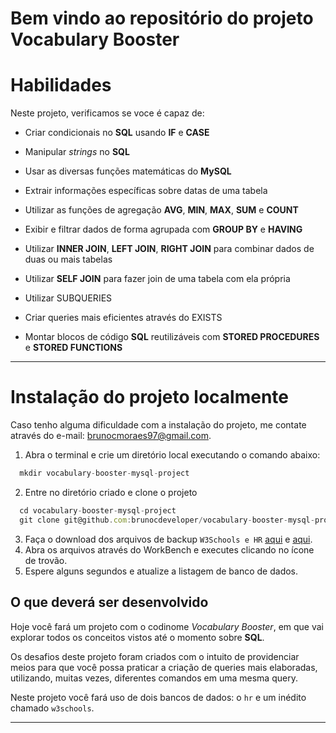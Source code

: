 # Bem vindo ao repositório do projeto Vocabulary Booster

# Habilidades
Neste projeto, verificamos se voce é capaz de:

  * Criar condicionais no **SQL** usando **IF** e **CASE**

  * Manipular _strings_ no **SQL**

  * Usar as diversas funções matemáticas do **MySQL**

  * Extrair informações específicas sobre datas de uma tabela

  * Utilizar as funções de agregação **AVG**, **MIN**, **MAX**, **SUM** e **COUNT**

  * Exibir e filtrar dados de forma agrupada com **GROUP BY** e **HAVING**

  * Utilizar **INNER JOIN**, **LEFT JOIN**, **RIGHT JOIN** para combinar dados de duas ou mais tabelas

  * Utilizar **SELF JOIN** para fazer join de uma tabela com ela própria

  * Utilizar SUBQUERIES

  * Criar queries mais eficientes através do EXISTS

  * Montar blocos de código **SQL** reutilizáveis com **STORED PROCEDURES** e **STORED FUNCTIONS**

---

# Instalação do projeto localmente
Caso tenho alguma dificuldade com a instalação do projeto, me contate através do e-mail: brunocmoraes97@gmail.com.

  1. Abra o terminal e crie um diretório local executando o comando abaixo:
  ```javascript
    mkdir vocabulary-booster-mysql-project
  ```
  2. Entre no diretório criado e clone o projeto
  ```javascript
    cd vocabulary-booster-mysql-project
    git clone git@github.com:brunocdeveloper/vocabulary-booster-mysql-project.git
  ```
  3. Faça o download dos arquivos de backup ```W3Schools e HR``` [aqui](w3schools.sql) e [aqui](hr.sql).
  4. Abra os arquivos através do WorkBench e executes clicando no ícone de trovão.
  5. Espere alguns segundos e atualize a listagem de banco de dados.


## O que deverá ser desenvolvido

Hoje você fará um projeto com o codinome _Vocabulary Booster_, em que vai explorar todos os conceitos vistos até o momento sobre **SQL**.

Os desafios deste projeto foram criados com o intuito de providenciar meios para que você possa praticar a criação de queries mais elaboradas, utilizando, muitas vezes, diferentes comandos em uma mesma query.

Neste projeto você fará uso de dois bancos de dados: o `hr` e um inédito chamado `w3schools`.

---

